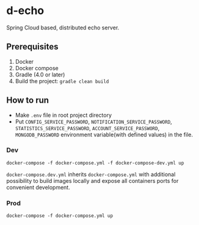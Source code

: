 # d-echo
Spring Cloud based, distributed echo server.

## Prerequisites
1. Docker
1. Docker compose
1. Gradle (4.0 or later)
1. Build the project: `gradle clean build`

## How to run 
- Make `.env` file in root project directory
- Put `CONFIG_SERVICE_PASSWORD`, `NOTIFICATION_SERVICE_PASSWORD`, 
    `STATISTICS_SERVICE_PASSWORD`, `ACCOUNT_SERVICE_PASSWORD`, 
    `MONGODB_PASSWORD` environment variable(with defined values) in the file.
    
### Dev
`docker-compose -f docker-compose.yml -f docker-compose-dev.yml up`

`docker-compose.dev.yml` inherits `docker-compose.yml` with additional possibility to build images locally 
and expose all containers ports for convenient development.

### Prod
`docker-compose -f docker-compose.yml up`